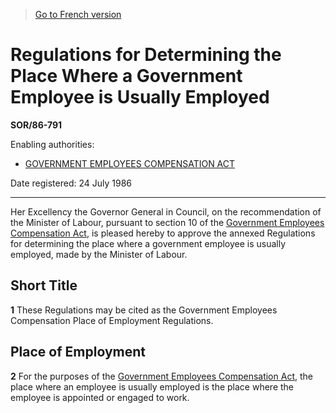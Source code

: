 > [Go to French version](/fr/Règlements/Décrets,%20ordonnances%20et%20règlements%20statutaires/86/791.md)

# Regulations for Determining the Place Where a Government Employee is Usually Employed

**SOR/86-791**

Enabling authorities: 
- [GOVERNMENT EMPLOYEES COMPENSATION ACT](/en/Acts/Revised%20Statutes%20of%20Canada/G/G-5.md)

Date registered: 24 July 1986

----------

Her Excellency the Governor General in Council, on the recommendation of the Minister of Labour, pursuant to section 10 of the [Government Employees Compensation Act](/en/Acts/Revised%20Statutes%20of%20Canada/G/G-5.md), is pleased hereby to approve the annexed Regulations for determining the place where a government employee is usually employed, made by the Minister of Labour.




## Short Title


**1** These Regulations may be cited as the Government Employees Compensation Place of Employment Regulations.




## Place of Employment


**2** For the purposes of the [Government Employees Compensation Act](/en/Acts/Revised%20Statutes%20of%20Canada/G/G-5.md), the place where an employee is usually employed is the place where the employee is appointed or engaged to work.


